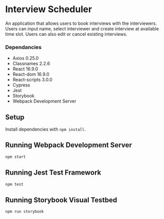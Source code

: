 # Interview Scheduler
An application that allows users to book interviews with the interviewers.
Users can input name, select interviewer and create interview at available time slot.
Users can also edit or cancel existing interviews.
### Dependancies
- Axios 0.25.0
- Classnames 2.2.6
- React 16.9.0
- React-dom 16.9.0
- React-scripts 3.0.0
- Cypress
- Jest
- Storybook
- Webpack Development Server
  


## Setup

Install dependencies with `npm install`.

## Running Webpack Development Server

```sh
npm start
```

## Running Jest Test Framework

```sh
npm test
```

## Running Storybook Visual Testbed

```sh
npm run storybook
```
